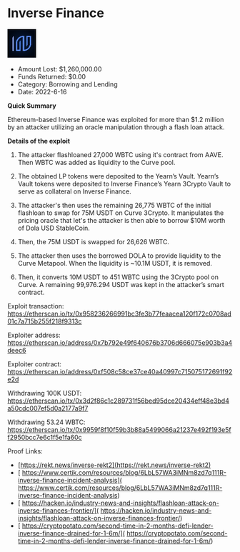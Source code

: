 # Inverse Finance
![Inverse Finance](/rektimages/Inverse-Finance-2.png)
- Amount Lost: $1,260,000.00
- Funds Returned: $0.00
- Category: Borrowing and Lending
- Date: 2022-6-16

**Quick Summary**

  


Ethereum-based Inverse Finance was exploited for more than $1.2 million by an attacker utilizing an oracle manipulation through a flash loan attack.

 

  


 **Details of the exploit**

  


1) The attacker flashloaned 27,000 WBTC using it's contract from AAVE. Then WBTC was added as liquidity to the Curve pool.

2) The obtained LP tokens were deposited to the Yearn’s Vault. Yearn’s Vault tokens were deposited to Inverse Finance’s Yearn 3Crypto Vault to serve as collateral on Inverse Finance.

3) The attacker's then uses the remaining 26,775 WBTC of the initial flashloan to swap for 75M USDT on Curve 3Crypto. It manipulates the pricing oracle that let's the attacker is then able to borrow $10M worth of Dola USD StableCoin.

4) Then, the 75M USDT is swapped for 26,626 WBTC.

5) The attacker then uses the borrowed DOLA to provide liquidity to the Curve Metapool. When the liquidity is ~10.1M USDT, it is removed.

6) Then, it converts 10M USDT to 451 WBTC using the 3Crypto pool on Curve. A remaining 99,976.294 USDT was kept in the attacker’s smart contract.

  


Exploit transaction: https://etherscan.io/tx/0x958236266991bc3fe3b77feaacea120f172c0708ad01c7a715b255f218f9313c

Exploiter address: https://etherscan.io/address/0x7b792e49f640676b3706d666075e903b3a4deec6

Exploiter contract: https://etherscan.io/address/0xf508c58ce37ce40a40997c715075172691f92e2d

Withdrawing 100K USDT: https://etherscan.io/tx/0x3d2f86c1c289731f56bed95dce20434eff48e3bd4a50cdc007ef5d0a2177a9f7

Withdrawing 53.24 WBTC: https://etherscan.io/tx/0x9959f8f10f59b3b88a5499066a21237e492f193e5ff2950bcc7e6c1f5e1fa60c


Proof Links:
- [https://rekt.news/inverse-rekt2](https://rekt.news/inverse-rekt2)
- [ https://www.certik.com/resources/blog/6LbL57WA3iMNm8zd7q111R-inverse-finance-incident-analysis]( https://www.certik.com/resources/blog/6LbL57WA3iMNm8zd7q111R-inverse-finance-incident-analysis)
- [ https://hacken.io/industry-news-and-insights/flashloan-attack-on-inverse-finances-frontier/]( https://hacken.io/industry-news-and-insights/flashloan-attack-on-inverse-finances-frontier/)
- [ https://cryptopotato.com/second-time-in-2-months-defi-lender-inverse-finance-drained-for-1-6m/]( https://cryptopotato.com/second-time-in-2-months-defi-lender-inverse-finance-drained-for-1-6m/)


